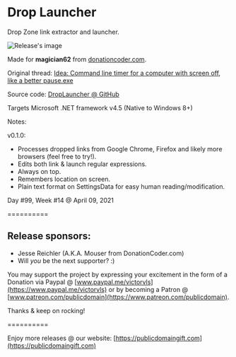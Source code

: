 # Drop Launcher
Drop Zone link extractor and launcher.

![Release's image](https://user-images.githubusercontent.com/54631779/114219169-52b8e780-9938-11eb-909f-400d5ace60ed.png)

Made for **magician62** from [donationcoder.com](https://www.donationcoder.com).

Original thread: [Idea: Command line timer for a computer with screen off, like a better pause.exe](https://www.donationcoder.com/forum/index.php?topic=51227.0)

Source code: [DropLauncher @ GitHub](https://github.com/publicdomain/drop-launcher/)

Targets Microsoft .NET framework v4.5 (Native to Windows 8+)

Notes:

v0.1.0:
- Processes dropped links from Google Chrome, Firefox and likely more browsers (feel free to try!).
- Edits both link & launch regular expressions.
- Always on top.
- Remembers location on screen.
- Plain text format on SettingsData for easy human reading/modification.

Day #99, Week #14 @ April 09, 2021

==========

## Release sponsors:

* Jesse Reichler (A.K.A. Mouser from DonationCoder.com)
* Will *you* be the next supporter? :)

You may support the project by expressing your excitement in the form of a Donation via Paypal @ [www.paypal.me/victorvls](https://www.paypal.me/victorvls) or by becoming a Patron @ [www.patreon.com/publicdomain](https://www.patreon.com/publicdomain).

Thanks & keep on rocking!

==========

Enjoy more releases @ our website: [https://publicdomaingift.com](https://publicdomaingift.com)
